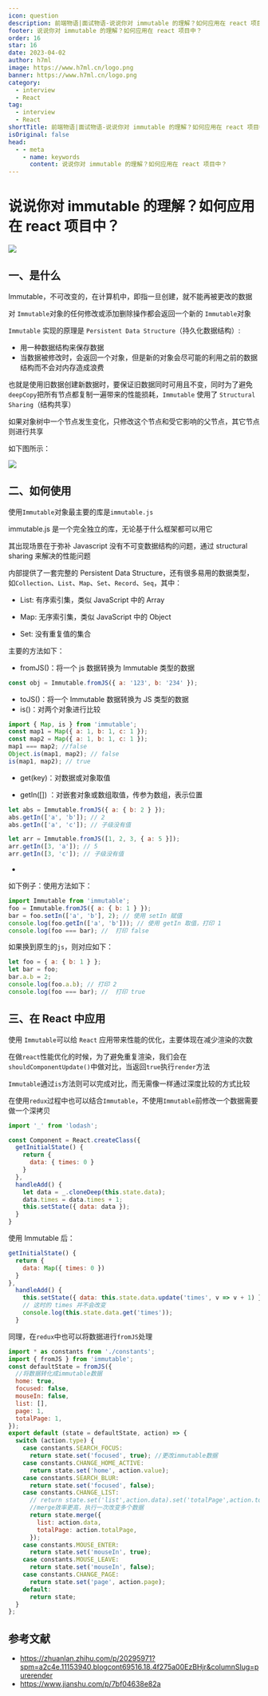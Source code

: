 ```yaml
---
icon: question
description: 前端物语|面试物语-说说你对 immutable 的理解？如何应用在 react 项目中？
footer: 说说你对 immutable 的理解？如何应用在 react 项目中？
order: 16
star: 16
date: 2023-04-02
author: h7ml
image: https://www.h7ml.cn/logo.png
banner: https://www.h7ml.cn/logo.png
category:
  - interview
  - React
tag:
  - interview
  - React
shortTitle: 前端物语|面试物语-说说你对 immutable 的理解？如何应用在 react 项目中？
isOriginal: false
head:
  - - meta
    - name: keywords
      content: 说说你对 immutable 的理解？如何应用在 react 项目中？
---
```


# 说说你对 immutable 的理解？如何应用在 react 项目中？

![](https://static.h7ml.cn/vitepress/assets/images/interview/797e9470-ea3f-11eb-ab90-d9ae814b240d.png)

## 一、是什么

Immutable，不可改变的，在计算机中，即指一旦创建，就不能再被更改的数据

对 `Immutable`对象的任何修改或添加删除操作都会返回一个新的 `Immutable`对象

`Immutable` 实现的原理是 `Persistent Data Structure`（持久化数据结构）:

- 用一种数据结构来保存数据
- 当数据被修改时，会返回一个对象，但是新的对象会尽可能的利用之前的数据结构而不会对内存造成浪费

也就是使用旧数据创建新数据时，要保证旧数据同时可用且不变，同时为了避免 `deepCopy`把所有节点都复制一遍带来的性能损耗，`Immutable` 使用了 `Structural Sharing`（结构共享）

如果对象树中一个节点发生变化，只修改这个节点和受它影响的父节点，其它节点则进行共享

如下图所示：

![](https://pic4.zhimg.com/80/2b4c801a7b40eefcd4ee6767fb984fdf_720w.gif)

## 二、如何使用

使用`Immutable`对象最主要的库是`immutable.js`

immutable.js 是一个完全独立的库，无论基于什么框架都可以用它

其出现场景在于弥补 Javascript 没有不可变数据结构的问题，通过 structural sharing 来解决的性能问题

内部提供了一套完整的 Persistent Data Structure，还有很多易用的数据类型，如`Collection`、`List`、`Map`、`Set`、`Record`、`Seq`，其中：

- List: 有序索引集，类似 JavaScript 中的 Array

- Map: 无序索引集，类似 JavaScript 中的 Object

- Set: 没有重复值的集合

主要的方法如下：

- fromJS()：将一个 js 数据转换为 Immutable 类型的数据

```js
const obj = Immutable.fromJS({ a: '123', b: '234' });
```

- toJS()：将一个 Immutable 数据转换为 JS 类型的数据
- is()：对两个对象进行比较

```js
import { Map, is } from 'immutable';
const map1 = Map({ a: 1, b: 1, c: 1 });
const map2 = Map({ a: 1, b: 1, c: 1 });
map1 === map2; //false
Object.is(map1, map2); // false
is(map1, map2); // true
```

- get(key)：对数据或对象取值

- getIn([]) ：对嵌套对象或数组取值，传参为数组，表示位置

```js
let abs = Immutable.fromJS({ a: { b: 2 } });
abs.getIn(['a', 'b']); // 2
abs.getIn(['a', 'c']); // 子级没有值

let arr = Immutable.fromJS([1, 2, 3, { a: 5 }]);
arr.getIn([3, 'a']); // 5
arr.getIn([3, 'c']); // 子级没有值
```

-

如下例子：使用方法如下：

```js
import Immutable from 'immutable';
foo = Immutable.fromJS({ a: { b: 1 } });
bar = foo.setIn(['a', 'b'], 2); // 使用 setIn 赋值
console.log(foo.getIn(['a', 'b'])); // 使用 getIn 取值，打印 1
console.log(foo === bar); //  打印 false
```

如果换到原生的`js`，则对应如下：

```js
let foo = { a: { b: 1 } };
let bar = foo;
bar.a.b = 2;
console.log(foo.a.b); // 打印 2
console.log(foo === bar); //  打印 true
```

## 三、在 React 中应用

使用 `Immutable`可以给 `React` 应用带来性能的优化，主要体现在减少渲染的次数

在做`react`性能优化的时候，为了避免重复渲染，我们会在`shouldComponentUpdate()`中做对比，当返回`true`执行`render`方法

`Immutable`通过`is`方法则可以完成对比，而无需像一样通过深度比较的方式比较

在使用`redux`过程中也可以结合`Immutable`，不使用`Immutable`前修改一个数据需要做一个深拷贝

```jsx
import '_' from 'lodash';

const Component = React.createClass({
  getInitialState() {
    return {
      data: { times: 0 }
    }
  },
  handleAdd() {
    let data = _.cloneDeep(this.state.data);
    data.times = data.times + 1;
    this.setState({ data: data });
  }
}
```

使用 Immutable 后：

```jsx
getInitialState() {
  return {
    data: Map({ times: 0 })
  }
},
  handleAdd() {
    this.setState({ data: this.state.data.update('times', v => v + 1) });
    // 这时的 times 并不会改变
    console.log(this.state.data.get('times'));
  }
```

同理，在`redux`中也可以将数据进行`fromJS`处理

```js
import * as constants from './constants';
import { fromJS } from 'immutable';
const defaultState = fromJS({
  //将数据转化成immutable数据
  home: true,
  focused: false,
  mouseIn: false,
  list: [],
  page: 1,
  totalPage: 1,
});
export default (state = defaultState, action) => {
  switch (action.type) {
    case constants.SEARCH_FOCUS:
      return state.set('focused', true); //更改immutable数据
    case constants.CHANGE_HOME_ACTIVE:
      return state.set('home', action.value);
    case constants.SEARCH_BLUR:
      return state.set('focused', false);
    case constants.CHANGE_LIST:
      // return state.set('list',action.data).set('totalPage',action.totalPage)
      //merge效率更高，执行一次改变多个数据
      return state.merge({
        list: action.data,
        totalPage: action.totalPage,
      });
    case constants.MOUSE_ENTER:
      return state.set('mouseIn', true);
    case constants.MOUSE_LEAVE:
      return state.set('mouseIn', false);
    case constants.CHANGE_PAGE:
      return state.set('page', action.page);
    default:
      return state;
  }
};
```

## 参考文献

- <https://zhuanlan.zhihu.com/p/20295971?spm=a2c4e.11153940.blogcont69516.18.4f275a00EzBHjr&columnSlug=purerender>
- <https://www.jianshu.com/p/7bf04638e82a>
